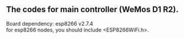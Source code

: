 ## The codes for main controller (WeMos D1 R2).
Board dependency: esp8266 v2.7.4  
for esp8266 nodes, you should include <ESP8266WiFi.h>.
